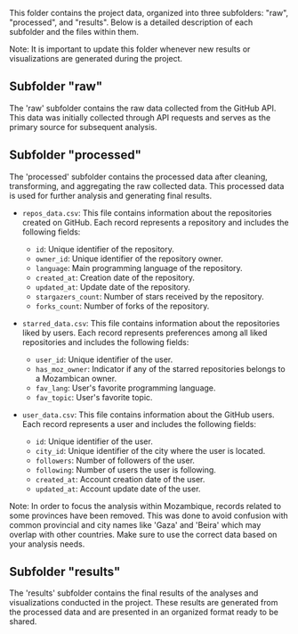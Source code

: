 This folder contains the project data, organized into three subfolders: "raw", "processed", and "results". Below is a detailed description of each subfolder and the files within them.

Note: It is important to update this folder whenever new results or visualizations are generated during the project.

## Subfolder "raw"

The 'raw' subfolder contains the raw data collected from the GitHub API. This data was initially collected through API requests and serves as the primary source for subsequent analysis.

## Subfolder "processed"

The 'processed' subfolder contains the processed data after cleaning, transforming, and aggregating the raw collected data. This processed data is used for further analysis and generating final results.

- `repos_data.csv`: This file contains information about the repositories created on GitHub. Each record represents a repository and includes the following fields:
   - `id`: Unique identifier of the repository.
   - `owner_id`: Unique identifier of the repository owner.
   - `language`: Main programming language of the repository.
   - `created_at`: Creation date of the repository.
   - `updated_at`: Update date of the repository.
   - `stargazers_count`: Number of stars received by the repository.
   - `forks_count`: Number of forks of the repository.

- `starred_data.csv`: This file contains information about the repositories liked by users. Each record represents preferences among all liked repositories and includes the following fields:
   - `user_id`: Unique identifier of the user.
   - `has_moz_owner`: Indicator if any of the starred repositories belongs to a Mozambican owner.
   - `fav_lang`: User's favorite programming language.
   - `fav_topic`: User's favorite topic.

- `user_data.csv`: This file contains information about the GitHub users. Each record represents a user and includes the following fields:
   - `id`: Unique identifier of the user.
   - `city_id`: Unique identifier of the city where the user is located.
   - `followers`: Number of followers of the user.
   - `following`: Number of users the user is following.
   - `created_at`: Account creation date of the user.
   - `updated_at`: Account update date of the user.

Note: In order to focus the analysis within Mozambique, records related to some provinces have been removed. This was done to avoid confusion with common provincial and city names like 'Gaza' and 'Beira' which may overlap with other countries.
Make sure to use the correct data based on your analysis needs.

## Subfolder "results"

The 'results' subfolder contains the final results of the analyses and visualizations conducted in the project. These results are generated from the processed data and are presented in an organized format ready to be shared.
